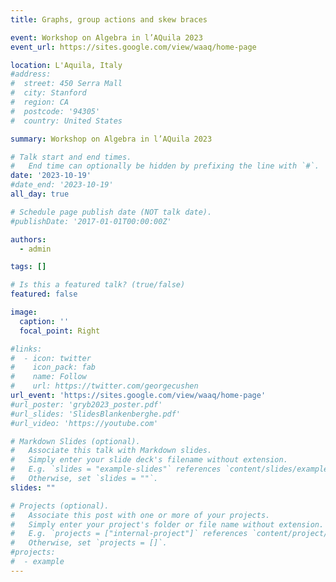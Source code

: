 ```yaml
---
title: Graphs, group actions and skew braces

event: Workshop on Algebra in l’AQuila 2023
event_url: https://sites.google.com/view/waaq/home-page

location: L'Aquila, Italy
#address:
#  street: 450 Serra Mall
#  city: Stanford
#  region: CA
#  postcode: '94305'
#  country: United States

summary: Workshop on Algebra in l’AQuila 2023

# Talk start and end times.
#   End time can optionally be hidden by prefixing the line with `#`.
date: '2023-10-19'
#date_end: '2023-10-19'
all_day: true

# Schedule page publish date (NOT talk date).
#publishDate: '2017-01-01T00:00:00Z'

authors:
  - admin

tags: []

# Is this a featured talk? (true/false)
featured: false

image:
  caption: ''
  focal_point: Right

#links:
#  - icon: twitter
#    icon_pack: fab
#    name: Follow
#    url: https://twitter.com/georgecushen
url_event: 'https://sites.google.com/view/waaq/home-page'
#url_poster: 'gryb2023_poster.pdf'
#url_slides: 'SlidesBlankenberghe.pdf'
#url_video: 'https://youtube.com'

# Markdown Slides (optional).
#   Associate this talk with Markdown slides.
#   Simply enter your slide deck's filename without extension.
#   E.g. `slides = "example-slides"` references `content/slides/example-slides.md`.
#   Otherwise, set `slides = ""`.
slides: ""

# Projects (optional).
#   Associate this post with one or more of your projects.
#   Simply enter your project's folder or file name without extension.
#   E.g. `projects = ["internal-project"]` references `content/project/deep-learning/index.md`.
#   Otherwise, set `projects = []`.
#projects:
#  - example
---
```

